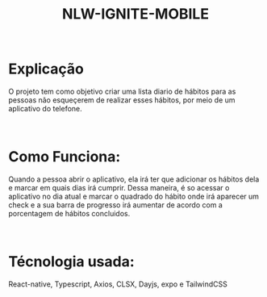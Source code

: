 <p align="center">
<h1 align="center"> NLW-IGNITE-MOBILE </h1>
</p>

</br>

# Explicação

O projeto tem como objetivo criar uma lista diario de hábitos para as pessoas não esqueçerem de realizar esses hábitos, por meio de um aplicativo do telefone.

</br>

# Como Funciona:

Quando a pessoa abrir o aplicativo, ela irá ter que adicionar os hábitos dela e marcar em quais dias irá cumprir. Dessa maneira, é so acessar o aplicativo no dia atual e marcar o quadrado do hábito onde irá aparecer um check e a sua barra de progresso irá aumentar de acordo com a porcentagem de hábitos concluidos.

</br>

# Técnologia usada:

React-native, Typescript, Axios, CLSX, Dayjs, expo e TailwindCSS

